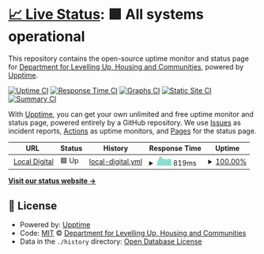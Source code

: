 # [📈 Live Status](https://status.localdigital.gov.uk): <!--live status--> **🟩 All systems operational**

This repository contains the open-source uptime monitor and status page for [Department for Levelling Up, Housing and Communities](https://www.gov.uk/dluhc), powered by [Upptime](https://github.com/upptime/upptime).

[![Uptime CI](https://github.com/communitiesuk/ldgovuk-upptime/workflows/Uptime%20CI/badge.svg)](https://github.com/communitiesuk/ldgovuk-upptime/actions?query=workflow%3A%22Uptime+CI%22)
[![Response Time CI](https://github.com/communitiesuk/ldgovuk-upptime/workflows/Response%20Time%20CI/badge.svg)](https://github.com/communitiesuk/ldgovuk-upptime/actions?query=workflow%3A%22Response+Time+CI%22)
[![Graphs CI](https://github.com/communitiesuk/ldgovuk-upptime/workflows/Graphs%20CI/badge.svg)](https://github.com/communitiesuk/ldgovuk-upptime/actions?query=workflow%3A%22Graphs+CI%22)
[![Static Site CI](https://github.com/communitiesuk/ldgovuk-upptime/workflows/Static%20Site%20CI/badge.svg)](https://github.com/communitiesuk/ldgovuk-upptime/actions?query=workflow%3A%22Static+Site+CI%22)
[![Summary CI](https://github.com/communitiesuk/ldgovuk-upptime/workflows/Summary%20CI/badge.svg)](https://github.com/communitiesuk/ldgovuk-upptime/actions?query=workflow%3A%22Summary+CI%22)

With [Upptime](https://upptime.js.org), you can get your own unlimited and free uptime monitor and status page, powered entirely by a GitHub repository. We use [Issues](https://github.com/communitiesuk/ldgovuk-upptime/issues) as incident reports, [Actions](https://github.com/communitiesuk/ldgovuk-upptime/actions) as uptime monitors, and [Pages](https://status.localdigital.gov.uk) for the status page.

<!--start: status pages-->
<!-- This summary is generated by Upptime (https://github.com/upptime/upptime) -->
<!-- Do not edit this manually, your changes will be overwritten -->
<!-- prettier-ignore -->
| URL | Status | History | Response Time | Uptime |
| --- | ------ | ------- | ------------- | ------ |
| <img alt="" src="https://icons.duckduckgo.com/ip3/www.localdigital.gov.uk.ico" height="13"> [Local Digital](https://www.localdigital.gov.uk) | 🟩 Up | [local-digital.yml](https://github.com/communitiesuk/ldgovuk-upptime/commits/HEAD/history/local-digital.yml) | <details><summary><img alt="Response time graph" src="./graphs/local-digital/response-time-week.png" height="20"> 819ms</summary><br><a href="https://status.localdigital.gov.uk/history/local-digital"><img alt="Response time 1046" src="https://img.shields.io/endpoint?url=https%3A%2F%2Fraw.githubusercontent.com%2Fcommunitiesuk%2Fldgovuk-upptime%2FHEAD%2Fapi%2Flocal-digital%2Fresponse-time.json"></a><br><a href="https://status.localdigital.gov.uk/history/local-digital"><img alt="24-hour response time 737" src="https://img.shields.io/endpoint?url=https%3A%2F%2Fraw.githubusercontent.com%2Fcommunitiesuk%2Fldgovuk-upptime%2FHEAD%2Fapi%2Flocal-digital%2Fresponse-time-day.json"></a><br><a href="https://status.localdigital.gov.uk/history/local-digital"><img alt="7-day response time 819" src="https://img.shields.io/endpoint?url=https%3A%2F%2Fraw.githubusercontent.com%2Fcommunitiesuk%2Fldgovuk-upptime%2FHEAD%2Fapi%2Flocal-digital%2Fresponse-time-week.json"></a><br><a href="https://status.localdigital.gov.uk/history/local-digital"><img alt="30-day response time 983" src="https://img.shields.io/endpoint?url=https%3A%2F%2Fraw.githubusercontent.com%2Fcommunitiesuk%2Fldgovuk-upptime%2FHEAD%2Fapi%2Flocal-digital%2Fresponse-time-month.json"></a><br><a href="https://status.localdigital.gov.uk/history/local-digital"><img alt="1-year response time 1020" src="https://img.shields.io/endpoint?url=https%3A%2F%2Fraw.githubusercontent.com%2Fcommunitiesuk%2Fldgovuk-upptime%2FHEAD%2Fapi%2Flocal-digital%2Fresponse-time-year.json"></a></details> | <details><summary><a href="https://status.localdigital.gov.uk/history/local-digital">100.00%</a></summary><a href="https://status.localdigital.gov.uk/history/local-digital"><img alt="All-time uptime 100.00%" src="https://img.shields.io/endpoint?url=https%3A%2F%2Fraw.githubusercontent.com%2Fcommunitiesuk%2Fldgovuk-upptime%2FHEAD%2Fapi%2Flocal-digital%2Fuptime.json"></a><br><a href="https://status.localdigital.gov.uk/history/local-digital"><img alt="24-hour uptime 100.00%" src="https://img.shields.io/endpoint?url=https%3A%2F%2Fraw.githubusercontent.com%2Fcommunitiesuk%2Fldgovuk-upptime%2FHEAD%2Fapi%2Flocal-digital%2Fuptime-day.json"></a><br><a href="https://status.localdigital.gov.uk/history/local-digital"><img alt="7-day uptime 100.00%" src="https://img.shields.io/endpoint?url=https%3A%2F%2Fraw.githubusercontent.com%2Fcommunitiesuk%2Fldgovuk-upptime%2FHEAD%2Fapi%2Flocal-digital%2Fuptime-week.json"></a><br><a href="https://status.localdigital.gov.uk/history/local-digital"><img alt="30-day uptime 100.00%" src="https://img.shields.io/endpoint?url=https%3A%2F%2Fraw.githubusercontent.com%2Fcommunitiesuk%2Fldgovuk-upptime%2FHEAD%2Fapi%2Flocal-digital%2Fuptime-month.json"></a><br><a href="https://status.localdigital.gov.uk/history/local-digital"><img alt="1-year uptime 100.00%" src="https://img.shields.io/endpoint?url=https%3A%2F%2Fraw.githubusercontent.com%2Fcommunitiesuk%2Fldgovuk-upptime%2FHEAD%2Fapi%2Flocal-digital%2Fuptime-year.json"></a></details>

<!--end: status pages-->

[**Visit our status website →**](https://status.localdigital.gov.uk)

## 📄 License

- Powered by: [Upptime](https://github.com/upptime/upptime)
- Code: [MIT](./LICENSE) © [Department for Levelling Up, Housing and Communities](https://www.gov.uk/dluhc)
- Data in the `./history` directory: [Open Database License](https://opendatacommons.org/licenses/odbl/1-0/)
